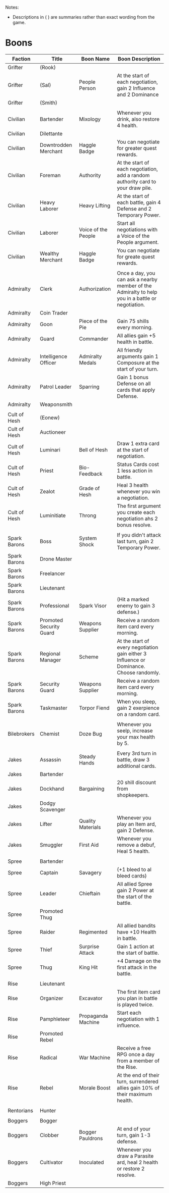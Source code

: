 Notes:
* Descriptions in ( ) are summaries rather than exact wording from the game. 

# Boons

| Faction |  Title | Boon Name | Boon Description |
|---|---|---|---|
| Grifter | (Rook) |  |  |
| Grifter | (Sal) | People Person | At the start of each negotiation, gain 2 Influence and 2 Dominance |
| Grifter | (Smith) |  |  |
|  |  |  |  |
| Civilian | Bartender | Mixology | Whenever you drink, also restore 4 health. |
| Civilian | Dilettante |  |  |
| Civilian | Downtrodden Merchant | Haggle Badge | You can negotiate for greater quest rewards. |
| Civilian | Foreman | Authority | At the start of each negotiation, add a random authority card to your draw pile. |
| Civilian | Heavy Laborer | Heavy Lifting | At the start of each battle, gain 4 Defense and 2 Temporary Power. |
| Civilian | Laborer | Voice of the People | Start all negotiations with a Voice of the People argument. |
| Civilian | Wealthy Merchant | Haggle Badge | You can negotiate for greate quest rewards. |
|  |  |  |  |
| Admiralty | Clerk | Authorization | Once a day, you can ask a nearby member of the Admiralty to help you in a battle or negotiation. |
| Admiralty | Coin Trader |  |  |
| Admiralty | Goon | Piece of the Pie | Gain 75 shills every morning. |
| Admiralty | Guard | Commander | All allies gain +5 health in battle. |
| Admiralty | Intelligence Officer | Admiralty Medals | All friendly arguments gain 1 Composure at the start of your turn. |
| Admiralty | Patrol Leader | Sparring | Gain 1 bonus Defense on all cards that apply Defense. |
| Admiralty | Weaponsmith |  |  |
|  |  |  |  |
| Cult of Hesh | (Eonew) |  |  |
| Cult of Hesh | Auctioneer |  |  |
| Cult of Hesh | Luminari | Bell of Hesh | Draw 1 extra card at the start of negotiation. |
| Cult of Hesh | Priest | Bio-Feedback | Status Cards cost 1 less action in battle. |
| Cult of Hesh | Zealot | Grade of Hesh | Heal 3 health whenever you win a negotiation. |
| Cult of Hesh | Luminitiate | Throng | The first argument you create each negotiation ahs 2 bonus resolve. |
|  |  |  |  |
| Spark Barons | Boss | System Shock | If you didn't attack last turn, gain 2 Temporary Power. |
| Spark Barons | Drone Master |  |  |
| Spark Barons | Freelancer |  |  |
| Spark Barons | Lieutenant |  |  |
| Spark Barons | Professional | Spark Visor | (Hit a marked enemy to gain 3 defense.) |
| Spark Barons | Promoted Security Guard | Weapons Supplier | Receive a random item card every morning. |
| Spark Barons | Regional Manager | Scheme | At the start of every negotiation gain either 3 Influence or Dominance. Choose randomly. |
| Spark Barons | Security Guard | Weapons Supplier | Receive a random item card every morning. |
| Spark Barons | Taskmaster | Torpor Fiend | When you sleep, gain 2 exerpience on a random card. |
|  |  |  |  |
| Bilebrokers | Chemist | Doze Bug | Whenever you seelp, increase your max health by 5. |
|  |  |  |  |
| Jakes | Assassin | Steady Hands | Every 3rd turn in battle, draw 3 additional cards. |
| Jakes | Bartender |  |  |
| Jakes | Dockhand | Bargaining | 20 shill discount from shopkeepers. |
| Jakes | Dodgy Scavenger |  |  |
| Jakes | Lifter | Quality Materials | Whenever you play an Item ard, gain 2 Defense. |
| Jakes | Smuggler | First Aid | Whenever you remove a debuf, Heal 5 health. |
|  |  |  |  |
| Spree | Bartender |  |  |
| Spree | Captain | Savagery | (+1 bleed to al bleed cards) |
| Spree | Leader | Chieftain | All allied Spree gain 2 Power at the start of the battle. |
| Spree | Promoted Thug |  |  |
| Spree | Raider | Regimented | All allied bandits have +10 Health in battle. |
| Spree | Thief | Surprise Attack | Gain 1 action at the start of battle. |
| Spree | Thug | King Hit | +4 Damage on the first attack in the battle. |
|  |  |  |  |
| Rise | Lieutenant |  |  |
| Rise | Organizer | Excavator | The first item card you plan in battle is played twice. |
| Rise | Pamphleteer | Propaganda Machine | Start each negotiation with 1 influence. |
| Rise | Promoted Rebel |  |  |
| Rise | Radical | War Machine | Receive a free RPG once a day from a member of the Rise. |
| Rise | Rebel | Morale Boost | At the end of their turn, surrendered allies gain 10% of their maximum health. |
|  |  |  |  |
| Rentorians | Hunter |    |  |
|  |  |  |  |
| Boggers | Bogger  |  |  |
| Boggers | Clobber | Bogger Pauldrons | At end of your turn, gain 1-3 defense. |
| Boggers | Cultivator | Inoculated | Whenever you draw a Parasite ard, heal 2 health or restore 2 resolve. |
| Boggers | High Priest |  |  |